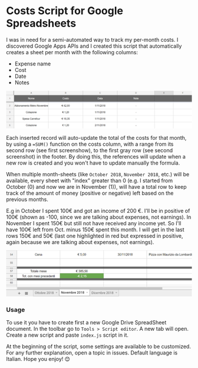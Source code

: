 # Costs Script for Google Spreadsheets

I was in need for a semi-automated way to track my per-month costs. I discovered Google Apps APIs and I created this script that automatically creates a sheet per month with the following columns:
 - Expense name
 - Cost
 - Date
 - Notes

![Header and expenses](assets/expenses.png)

Each inserted record will auto-update the total of the costs for that month, by using a `=SUM()` function on the costs column, with a range from its second row (see first screenshow), to the first gray row (see second screenshot) in the footer. By doing this, the references will update when a new row is created and you won't have to update manually the formula.

When multiple month-sheets (like `October 2018`, `November 2018`, etc.) will be available, every sheet with "index" greater than 0 (e.g. I started from October (0) and now we are in November (1)), will have a total row to keep track of the amount of money (positive or negative) left based on the previous months.

E.g in October I spent 100€ and got an income of 200 €. I'll be in positive of 100€ (shown as -100, since we are talking about expenses, not earnings).
In November I spent 150€ but still not have received any income yet. So I'll have 100€ left from Oct. minus 150€ spent this month. I will get in the last rows 150€ and 50€ (last one highlighted in red but expressed in positive, again because we are talking about expenses, not earnings).

![Footer](assets/footer.png)

### Usage

To use it you have to create first a new Google Drive SpreadSheet document. In the toolbar go to `Tools > Script editor`. A new tab will open.
Create a new script and paste `index.js` script in it.

At the beginning of the script, some settings are available to be customized. For any further explanation, open a topic in issues. Default language is Italian. Hope you enjoy! 😊
